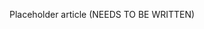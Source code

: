 <!--
title: "Connecting to the Contrast API"
description: "Overview of connecting to the API in order to get vulnerability details"
tags: "user API connect vulnerability details"
-->

Placeholder article (NEEDS TO BE WRITTEN)